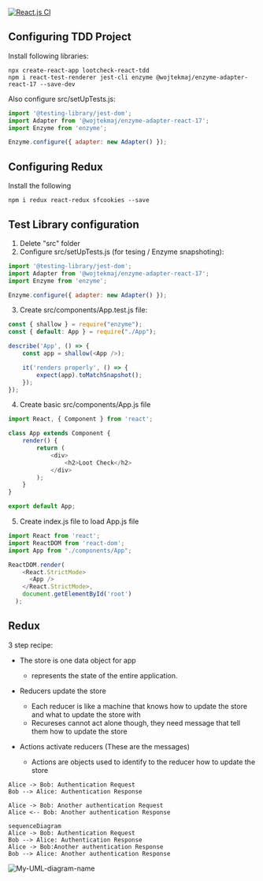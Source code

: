 [![React.js CI](https://github.com/jceatwell/lootcheck-react-tdd/actions/workflows/react.js.yml/badge.svg)](https://github.com/jceatwell/lootcheck-react-tdd/actions/workflows/react.js.yml)

## Configuring TDD Project

Install following libraries:

```shell
npx create-react-app lootcheck-react-tdd
npm i react-test-renderer jest-cli enzyme @wojtekmaj/enzyme-adapter-react-17 --save-dev
```

Also configure src/setUpTests.js:

```js
import '@testing-library/jest-dom';
import Adapter from '@wojtekmaj/enzyme-adapter-react-17';
import Enzyme from 'enzyme';

Enzyme.configure({ adapter: new Adapter() });
```
## Configuring Redux

Install the following

```shell
npm i redux react-redux sfcookies --save
```

## Test Library configuration

1. Delete "src" folder
2. Configure src/setUpTests.js (for tesing / Enzyme snapshoting):

```js
import '@testing-library/jest-dom';
import Adapter from '@wojtekmaj/enzyme-adapter-react-17';
import Enzyme from 'enzyme';

Enzyme.configure({ adapter: new Adapter() });
```

3. Create src/components/App.test.js file:

```js
const { shallow } = require("enzyme");
const { default: App } = require("./App");

describe('App', () => {
    const app = shallow(<App />);

    it('renders properly', () => {
        expect(app).toMatchSnapshot();
    });
});
```

4. Create basic src/components/App.js file

```js
import React, { Component } from 'react';

class App extends Component {
    render() {
        return (
            <div>
                <h2>Loot Check</h2>
            </div>
        );
    }
}

export default App;
```

5. Create index.js file to load App.js file

```js
import React from 'react';
import ReactDOM from 'react-dom';
import App from "./components/App";

ReactDOM.render(
    <React.StrictMode>
      <App />
    </React.StrictMode>,
    document.getElementById('root')
  );
```

## Redux

3 step recipe:
- The store is one data object for app 
  - represents the state of the entire application.

- Reducers update the store
  - Each reducer is like a machine that knows how to update the store and what to update the store with
  - Recureses cannot act alone though, they need message that tell them how to update the store
  
- Actions activate reducers (These are the messages)
  - Actions are objects used to identify to the reducer how to update the store
 
```plantuml
Alice -> Bob: Authentication Request
Bob --> Alice: Authentication Response
   
Alice -> Bob: Another authentication Request
Alice <-- Bob: Another authentication Response
```

```mermaid
sequenceDiagram
Alice -> Bob: Authentication Request
Bob --> Alice: Authentication Response
Alice -> Bob:Another authentication Response
Bob --> Alice: Another authentication Response
```

![My-UML-diagram-name](http://www.plantuml.com/plantuml/proxy?cache=no&src=https://raw.githubusercontent.com/jceatwell/lootcheck-react-tdd/main/docs/test.puml)
